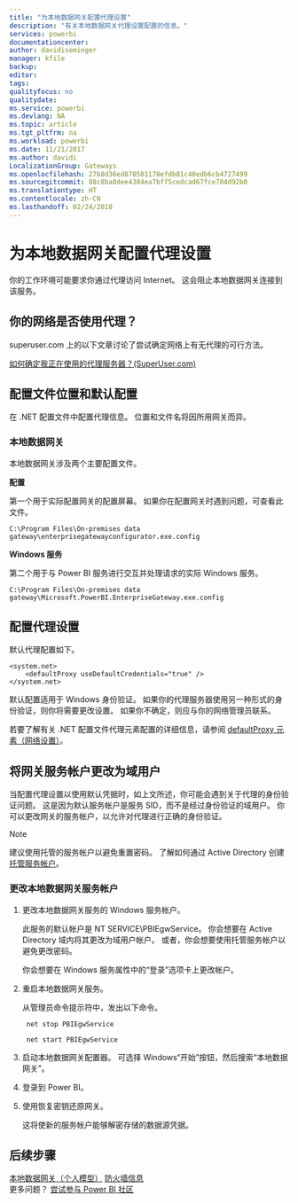 ```yaml
---
title: "为本地数据网关配置代理设置"
description: "有关本地数据网关代理设置配置的信息。"
services: powerbi
documentationcenter: 
author: davidiseminger
manager: kfile
backup: 
editor: 
tags: 
qualityfocus: no
qualitydate: 
ms.service: powerbi
ms.devlang: NA
ms.topic: article
ms.tgt_pltfrm: na
ms.workload: powerbi
ms.date: 11/21/2017
ms.author: davidi
LocalizationGroup: Gateways
ms.openlocfilehash: 27b8d36ed870501170efdb81c40edb6cb4727499
ms.sourcegitcommit: 88c8ba8dee4384ea7bff5cedcad67fce784d92b0
ms.translationtype: HT
ms.contentlocale: zh-CN
ms.lasthandoff: 02/24/2018
---
```

# <a name="configuring-proxy-settings-for-the-on-premises-data-gateway"></a>为本地数据网关配置代理设置
你的工作环境可能要求你通过代理访问 Internet。 这会阻止本地数据网关连接到该服务。

## <a name="does-your-network-use-a-proxy"></a>你的网络是否使用代理？
superuser.com 上的以下文章讨论了尝试确定网络上有无代理的可行方法。

[如何确定我正在使用的代理服务器？(SuperUser.com)](https://superuser.com/questions/346372/how-do-i-know-what-proxy-server-im-using)

## <a name="configuration-file-location-and-default-configuration"></a>配置文件位置和默认配置
在 .NET 配置文件中配置代理信息。 位置和文件名将因所用网关而异。

### <a name="on-premises-data-gateway"></a>本地数据网关
本地数据网关涉及两个主要配置文件。

**配置**

第一个用于实际配置网关的配置屏幕。 如果你在配置网关时遇到问题，可查看此文件。

    C:\Program Files\On-premises data gateway\enterprisegatewayconfigurator.exe.config

**Windows 服务**

第二个用于与 Power BI 服务进行交互并处理请求的实际 Windows 服务。

    C:\Program Files\On-premises data gateway\Microsoft.PowerBI.EnterpriseGateway.exe.config

## <a name="configuring-proxy-settings"></a>配置代理设置
默认代理配置如下。

    <system.net>
        <defaultProxy useDefaultCredentials="true" />
    </system.net>

默认配置适用于 Windows 身份验证。 如果你的代理服务器使用另一种形式的身份验证，则你将需要更改设置。 如果你不确定，则应与你的网络管理员联系。

若要了解有关 .NET 配置文件代理元素配置的详细信息，请参阅 [defaultProxy 元素（网络设置）](https://msdn.microsoft.com/library/kd3cf2ex.aspx)。

## <a name="changing-the-gateway-service-account-to-a-domain-user"></a>将网关服务帐户更改为域用户
当配置代理设置以使用默认凭据时，如上文所述，你可能会遇到关于代理的身份验证问题。 这是因为默认服务帐户是服务 SID，而不是经过身份验证的域用户。 你可以更改网关的服务帐户，以允许对代理进行正确的身份验证。

> [!NOTE]
> 建议使用托管的服务帐户以避免重置密码。 了解如何通过 Active Directory 创建[托管服务帐户](https://technet.microsoft.com/library/dd548356.aspx)。
> 
> 

### <a name="change-the-on-premises-data-gateway-service-account"></a>更改本地数据网关服务帐户
1. 更改本地数据网关服务的 Windows 服务帐户。
   
    此服务的默认帐户是 NT SERVICE\PBIEgwService。 你会想要在 Active Directory 域内将其更改为域用户帐户。 或者，你会想要使用托管服务帐户以避免更改密码。
   
    你会想要在 Windows 服务属性中的“登录”选项卡上更改帐户。
2. 重启本地数据网关服务。
   
    从管理员命令提示符中，发出以下命令。
   
        net stop PBIEgwService
   
        net start PBIEgwService
3. 启动本地数据网关配置器。 可选择 Windows“开始”按钮，然后搜索“本地数据网关”。
4. 登录到 Power BI。
5. 使用恢复密钥还原网关。
   
    这将使新的服务帐户能够解密存储的数据源凭据。

## <a name="next-steps"></a>后续步骤
[本地数据网关（个人模型）](service-gateway-personal-mode.md)
[防火墙信息](service-gateway-onprem-tshoot.md#firewall-or-proxy)  
更多问题？ [尝试参与 Power BI 社区](http://community.powerbi.com/)

